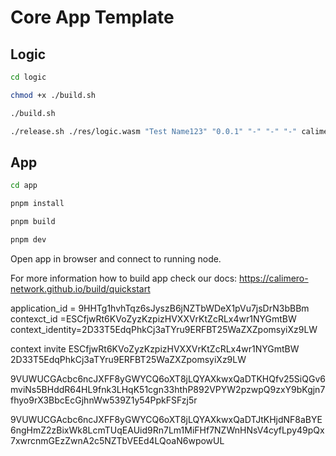 # Core App Template

## Logic

```bash title="Terminal"
cd logic
```

```bash title="Terminal"
chmod +x ./build.sh
```

```bash title="Terminal"
./build.sh
```

```bash title="Terminal"
./release.sh ./res/logic.wasm "Test Name123" "0.0.1" "-" "-" "-" calimero-package-manager.testnet
```

## App

```bash title="Terminal"
cd app
```

```bash title="Terminal"
pnpm install
```

```bash title="Terminal"
pnpm build
```

```bash title="Terminal"
pnpm dev
```

Open app in browser and connect to running node.

For more information how to build app check our docs:
https://calimero-network.github.io/build/quickstart



application_id = 9HHTg1hvhTqz6sJyszB6jNZTbWDeX1pVu7jsDrN3bBBm
contexct_id =ESCfjwRt6KVoZyzKzpizHVXXVrKtZcRLx4wr1NYGmtBW
context_identity=2D33T5EdqPhkCj3aTYru9ERFBT25WaZXZpomsyiXz9LW

context invite ESCfjwRt6KVoZyzKzpizHVXXVrKtZcRLx4wr1NYGmtBW 2D33T5EdqPhkCj3aTYru9ERFBT25WaZXZpomsyiXz9LW


9VUWUCGAcbc6ncJXFF8yGWYCQ6oXT8jLQYAXkwxQaDTKHQfv25SiQGv6mviNs5BHddR64HL9fnk3LHqK51cgn33hthP892VPYW2pzwpQ9zxY9bKgjn7fhyo9rX3BbcEcGjhnWw539Z1y54PpkFSFzj5r

9VUWUCGAcbc6ncJXFF8yGWYCQ6oXT8jLQYAXkwxQaDTJtKHjdNF8aBYE6ngHmZ2zBixWk8LcmTUqEAUid9Rn7Lm1MiFHf7NZWnHNsV4cyfLpy49pQx7xwrcnmGEzZwnA2c5NZTbVEEd4LQoaN6wpowUL